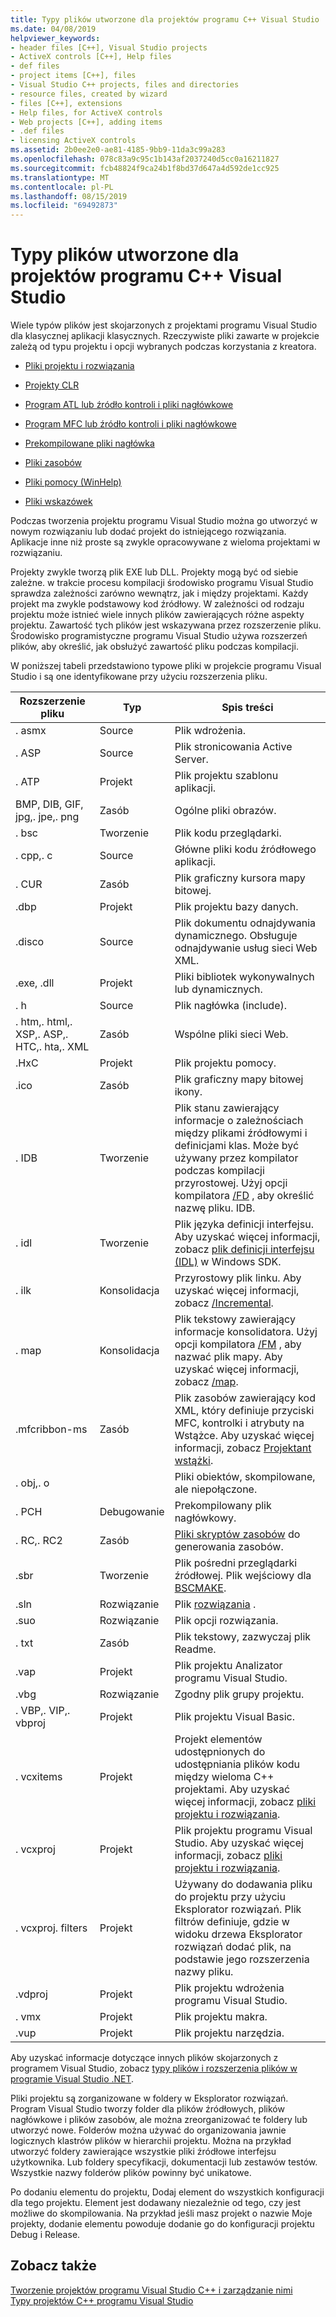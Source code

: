 ```yaml
---
title: Typy plików utworzone dla projektów programu C++ Visual Studio
ms.date: 04/08/2019
helpviewer_keywords:
- header files [C++], Visual Studio projects
- ActiveX controls [C++], Help files
- def files
- project items [C++], files
- Visual Studio C++ projects, files and directories
- resource files, created by wizard
- files [C++], extensions
- Help files, for ActiveX controls
- Web projects [C++], adding items
- .def files
- licensing ActiveX controls
ms.assetid: 2b0ee2e0-ae81-4185-9bb9-11da3c99a283
ms.openlocfilehash: 078c83a9c95c1b143af2037240d5cc0a16211827
ms.sourcegitcommit: fcb48824f9ca24b1f8bd37d647a4d592de1cc925
ms.translationtype: MT
ms.contentlocale: pl-PL
ms.lasthandoff: 08/15/2019
ms.locfileid: "69492873"
---
```

# <a name="file-types-created-for-visual-studio-c-projects"></a>Typy plików utworzone dla projektów programu C++ Visual Studio

Wiele typów plików jest skojarzonych z projektami programu Visual Studio dla klasycznej aplikacji klasycznych. Rzeczywiste pliki zawarte w projekcie zależą od typu projektu i opcji wybranych podczas korzystania z kreatora.

- [Pliki projektu i rozwiązania](project-and-solution-files.md)

- [Projekty CLR](files-created-for-clr-projects.md)

- [Program ATL lub źródło kontroli i pliki nagłówkowe](atl-program-or-control-source-and-header-files.md)

- [Program MFC lub źródło kontroli i pliki nagłówkowe](mfc-program-or-control-source-and-header-files.md)

- [Prekompilowane pliki nagłówka](../creating-precompiled-header-files.md)

- [Pliki zasobów](resource-files-cpp.md)

- [Pliki pomocy (WinHelp)](help-files-winhelp.md)

- [Pliki wskazówek](hint-files.md)

Podczas tworzenia projektu programu Visual Studio można go utworzyć w nowym rozwiązaniu lub dodać projekt do istniejącego rozwiązania. Aplikacje inne niż proste są zwykle opracowywane z wieloma projektami w rozwiązaniu.

Projekty zwykle tworzą plik EXE lub DLL. Projekty mogą być od siebie zależne. w trakcie procesu kompilacji środowisko programu Visual Studio sprawdza zależności zarówno wewnątrz, jak i między projektami. Każdy projekt ma zwykle podstawowy kod źródłowy. W zależności od rodzaju projektu może istnieć wiele innych plików zawierających różne aspekty projektu. Zawartość tych plików jest wskazywana przez rozszerzenie pliku. Środowisko programistyczne programu Visual Studio używa rozszerzeń plików, aby określić, jak obsłużyć zawartość pliku podczas kompilacji.

W poniższej tabeli przedstawiono typowe pliki w projekcie programu Visual Studio i są one identyfikowane przy użyciu rozszerzenia pliku.

|Rozszerzenie pliku|Typ|Spis treści|
|--------------------|----------|--------------|
|. asmx|Source|Plik wdrożenia.|
|. ASP|Source|Plik stronicowania Active Server.|
|. ATP|Projekt|Plik projektu szablonu aplikacji.|
|BMP, DIB, GIF, jpg,. jpe,. png|Zasób|Ogólne pliki obrazów.|
|. bsc|Tworzenie|Plik kodu przeglądarki.|
|. cpp,. c|Source|Główne pliki kodu źródłowego aplikacji.|
|. CUR|Zasób|Plik graficzny kursora mapy bitowej.|
|.dbp|Projekt|Plik projektu bazy danych.|
|.disco|Source|Plik dokumentu odnajdywania dynamicznego. Obsługuje odnajdywanie usług sieci Web XML.|
|.exe, .dll|Projekt|Pliki bibliotek wykonywalnych lub dynamicznych.|
|. h|Source|Plik nagłówka (include).|
|. htm,. html,. XSP,. ASP,. HTC,. hta,. XML|Zasób|Wspólne pliki sieci Web.|
|.HxC|Projekt|Plik projektu pomocy.|
|.ico|Zasób|Plik graficzny mapy bitowej ikony.|
|. IDB|Tworzenie|Plik stanu zawierający informacje o zależnościach między plikami źródłowymi i definicjami klas. Może być używany przez kompilator podczas kompilacji przyrostowej. Użyj opcji kompilatora [/FD](fd-program-database-file-name.md) , aby określić nazwę pliku. IDB.|
|. idl|Tworzenie|Plik języka definicji interfejsu. Aby uzyskać więcej informacji, zobacz [plik definicji interfejsu (IDL)](/windows/win32/Rpc/the-interface-definition-language-idl-file) w Windows SDK.|
|. ilk|Konsolidacja|Przyrostowy plik linku. Aby uzyskać więcej informacji, zobacz [/Incremental](incremental-link-incrementally.md).|
|. map|Konsolidacja|Plik tekstowy zawierający informacje konsolidatora. Użyj opcji kompilatora [/FM](fm-name-mapfile.md) , aby nazwać plik mapy. Aby uzyskać więcej informacji, zobacz [/map](map-generate-mapfile.md).|
|.mfcribbon-ms|Zasób|Plik zasobów zawierający kod XML, który definiuje przyciski MFC, kontrolki i atrybuty na Wstążce. Aby uzyskać więcej informacji, zobacz [Projektant wstążki](../../mfc/ribbon-designer-mfc.md).|
|. obj,. o||Pliki obiektów, skompilowane, ale niepołączone.|
|. PCH|Debugowanie|Prekompilowany plik nagłówkowy.|
|. RC,. RC2|Zasób|[Pliki skryptów zasobów](../../windows/working-with-resource-files.md) do generowania zasobów.|
|.sbr|Tworzenie|Plik pośredni przeglądarki źródłowej. Plik wejściowy dla [BSCMAKE](bscmake-options.md).|
|.sln|Rozwiązanie|Plik [rozwiązania](/visualstudio/ide/solutions-and-projects-in-visual-studio) .|
|.suo|Rozwiązanie|Plik opcji rozwiązania.|
|. txt|Zasób|Plik tekstowy, zazwyczaj plik Readme.|
|.vap|Projekt|Plik projektu Analizator programu Visual Studio.|
|.vbg|Rozwiązanie|Zgodny plik grupy projektu.|
|. VBP,. VIP,. vbproj|Projekt|Plik projektu Visual Basic.|
|. vcxitems|Projekt|Projekt elementów udostępnionych do udostępniania plików kodu między wieloma C++ projektami. Aby uzyskać więcej informacji, zobacz [pliki projektu i rozwiązania](project-and-solution-files.md).|
|. vcxproj|Projekt|Plik projektu programu Visual Studio. Aby uzyskać więcej informacji, zobacz [pliki projektu i rozwiązania](project-and-solution-files.md).|
|. vcxproj. filters|Projekt|Używany do dodawania pliku do projektu przy użyciu Eksplorator rozwiązań. Plik filtrów definiuje, gdzie w widoku drzewa Eksplorator rozwiązań dodać plik, na podstawie jego rozszerzenia nazwy pliku.|
|.vdproj|Projekt|Plik projektu wdrożenia programu Visual Studio.|
|. vmx|Projekt|Plik projektu makra.|
|.vup|Projekt|Plik projektu narzędzia.|

Aby uzyskać informacje dotyczące innych plików skojarzonych z programem Visual Studio, zobacz [typy plików i rozszerzenia plików w programie Visual Studio .NET](/visualstudio/ide/reference/project-and-solution-file-types).

Pliki projektu są zorganizowane w foldery w Eksplorator rozwiązań. Program Visual Studio tworzy folder dla plików źródłowych, plików nagłówkowe i plików zasobów, ale można zreorganizować te foldery lub utworzyć nowe. Folderów można używać do organizowania jawnie logicznych klastrów plików w hierarchii projektu. Można na przykład utworzyć foldery zawierające wszystkie pliki źródłowe interfejsu użytkownika. Lub foldery specyfikacji, dokumentacji lub zestawów testów. Wszystkie nazwy folderów plików powinny być unikatowe.

Po dodaniu elementu do projektu, Dodaj element do wszystkich konfiguracji dla tego projektu. Element jest dodawany niezależnie od tego, czy jest możliwe do skompilowania. Na przykład jeśli masz projekt o nazwie Moje projekty, dodanie elementu powoduje dodanie go do konfiguracji projektu Debug i Release.

## <a name="see-also"></a>Zobacz także

[Tworzenie projektów programu Visual Studio C++ i zarządzanie nimi](../creating-and-managing-visual-cpp-projects.md)<br>
[Typy projektów C++ programu Visual Studio](visual-cpp-project-types.md)<br>